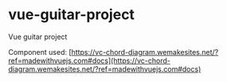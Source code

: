 # vue-guitar-project
Vue guitar project

Component used:
[https://vc-chord-diagram.wemakesites.net/?ref=madewithvuejs.com#docs](https://vc-chord-diagram.wemakesites.net/?ref=madewithvuejs.com#docs)